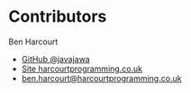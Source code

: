 Contributors
============

Ben Harcourt
- [GitHub @javajawa](//github.com/jawajawa)
- [Site harcourtprogramming.co.uk](http://harcourtprogramming.co.uk)
- [ben.harcourt@harcourtprogramming.co.uk](mailto:ben.harcourt@harcourtprogramming.co.uk)

